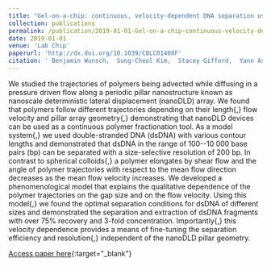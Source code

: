 ```yaml
---
title: "Gel-on-a-chip: continuous, velocity-dependent DNA separation using nanoscale lateral displacement"
collection: publications
permalink: /publication/2019-01-01-Gel-on-a-chip-continuous-velocity-dependent-DNA-separation-using-nanoscale-lateral-displacement
date: 2019-01-01
venue: 'Lab Chip'
paperurl: 'http://dx.doi.org/10.1039/C8LC01408F'
citation: ' Benjamin Wunsch,  Sung-Cheol Kim,  Stacey Gifford,  Yann Astier,  Chao Wang,  Robert Bruce,  Jyotica Patel,  Elizabeth Duch,  Simon Dawes,  Gustavo Stolovitzky,  Joshua Smith, &quot;Gel-on-a-chip: continuous, velocity-dependent DNA separation using nanoscale lateral displacement.&quot; Lab Chip, 2019.'
---
```

We studied the trajectories of polymers being advected while diffusing in a pressure driven flow along a periodic pillar nanostructure known as nanoscale deterministic lateral displacement (nanoDLD) array. We found that polymers follow different trajectories depending on their length{,} flow velocity and pillar array geometry{,} demonstrating that nanoDLD devices can be used as a continuous polymer fractionation tool. As a model system{,} we used double-stranded DNA (dsDNA) with various contour lengths and demonstrated that dsDNA in the range of 100--10 000 base pairs (bp) can be separated with a size-selective resolution of 200 bp. In contrast to spherical colloids{,} a polymer elongates by shear flow and the angle of polymer trajectories with respect to the mean flow direction decreases as the mean flow velocity increases. We developed a phenomenological model that explains the qualitative dependence of the polymer trajectories on the gap size and on the flow velocity. Using this model{,} we found the optimal separation conditions for dsDNA of different sizes and demonstrated the separation and extraction of dsDNA fragments with over 75% recovery and 3-fold concentration. Importantly{,} this velocity dependence provides a means of fine-tuning the separation efficiency and resolution{,} independent of the nanoDLD pillar geometry.

[Access paper here](http://dx.doi.org/10.1039/C8LC01408F){:target="_blank"}
